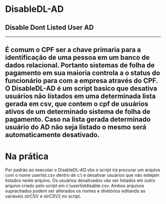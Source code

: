 # DisableDL-AD 
## Disable Dont Listed User AD
--------------------
É comum o CPF ser a chave primaria para a identificação de uma pessoa em um banco de dados relacional.
Portanto sistemas de folha de pagamento em sua maioria controla a o status do funcionário para com a empresa através do CPF. 
O DisableDL-AD é um script basico que desativa usuários não listados em uma determinada lista gerada em csv, que contem o cpf de usuários ativos de um determinado sistema de folha de pagamento. Caso na lista gerada determinado usuário do AD não seja listado o mesmo será automaticamente desativado.
---------------------
# Na prática

Por padrão ao executar o DisableDL-AD.vbs o script irá procurar um arquivo com o nome userlist.csv dentro de c:\ e desativar usuários que não estejam listados neste arquivo. Os usuários desativados vão ser listados em outro arquivo criado pelo script em c:\userlistdisable.csv.
Ambos arquivos supracitados podem ser alterados os nomes e diretórios editando as variaveis strCSV e strCSV2 no script.




